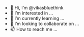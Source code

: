- 👋 Hi, I’m @vikasbluethink
- 👀 I’m interested in ...
- 🌱 I’m currently learning ...
- 💞️ I’m looking to collaborate on ...
- 📫 How to reach me ...

<!---
vikasbluethink/vikasbluethink is a ✨ special ✨ repository because its `README.md` (this file) appears on your GitHub profile.
You can click the Preview link to take a look at your changes.
--->
